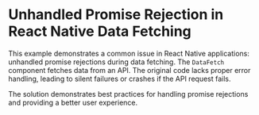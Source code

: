 # Unhandled Promise Rejection in React Native Data Fetching

This example demonstrates a common issue in React Native applications: unhandled promise rejections during data fetching.  The `DataFetch` component fetches data from an API.  The original code lacks proper error handling, leading to silent failures or crashes if the API request fails.

The solution demonstrates best practices for handling promise rejections and providing a better user experience.
